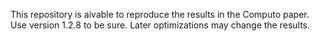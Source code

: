 This repository is aivable to reproduce the results in the Computo paper. Use version 1.2.8 to be sure. Later optimizations may change the results.
